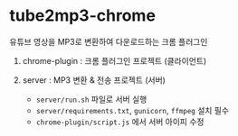 # tube2mp3-chrome
유튜브 영상을 MP3로 변환하여 다운로드하는 크롬 플러그인

1. chrome-plugin : 크롬 플러그인 프로젝트 (클라이언트)

2. server : MP3 변환 & 전송 프로젝트 (서버)
   * `server/run.sh` 파일로 서버 실행
   * `server/requirements.txt`, `gunicorn`, `ffmpeg` 설치 필수
   * `chrome-plugin/script.js` 에서 서버 아이피 수정
